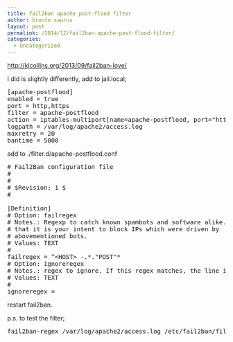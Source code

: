 ```yaml
---
title: fail2ban apache post-flood filter
author: bronto saurus
layout: post
permalink: /2014/12/fail2ban-apache-post-flood-filter/
categories:
  - Uncategorized
---
```

<http://klcollins.org/2013/09/fail2ban-love/>

I did is slightly differently, add to jail.local;

<pre>[apache-postflood]
enabled = true
port = http,https
filter = apache-postflood
action = iptables-multiport[name=apache-postflood, port="http,https", protocol=tcp]
logpath = /var/log/apache2/access.log
maxretry = 20
bantime = 5000
</pre>

add to ./filter.d/apache-postflood.conf

<pre># Fail2Ban configuration file
#
#
# $Revision: 1 $
#
 
[Definition]
# Option: failregex
# Notes.: Regexp to catch known spambots and software alike. Please verify
# that it is your intent to block IPs which were driven by
# abovementioned bots.
# Values: TEXT
#
failregex = ^&lt;HOST> -.*."POST"*
# Option: ignoreregex
# Notes.: regex to ignore. If this regex matches, the line is ignored.
# Values: TEXT
#
ignoreregex =</pre>

restart fail2ban.

p.s. to test the filter;

<pre>fail2ban-regex /var/log/apache2/access.log /etc/fail2ban/filter.d/apache-postflood.conf > ~/test.txt &#038;&#038; geany ~/test.txt</pre>